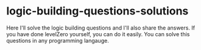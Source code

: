 # logic-building-questions-solutions
 Here I'll solve the logic building questions and I'll also share the answers.
If you have done levelZero yourself, you can do it easily.
You can solve this questions in any programming langauge.
